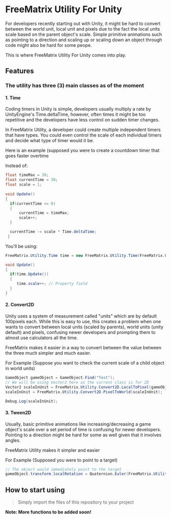 # FreeMatrix Utility For Unity

For developers recently starting out with Unity, it might be hard to convert between the world unit, local unit and pixels due to the fact the local units scale based on the parent object's scale. Simple primitive animations such as pointing to a direction and scaling up or scaling down an object through code might also be hard for some peope. 

This is where FreeMatrix Utility For Unity comes into play. 

## Features

### The utility has three (3) main classes as of the moment 
#### 1. Time
Coding timers in Unity is simple, developers usually multiply a rate by UnityEngine's Time.deltaTime, however, often times it might be too repetitive and the developers have less control on sudden timer changes.

In FreeMatrix Utility, a developer could create multiple independent timers that have types. You could even control the scale of each individual timers and decide what type of timer would it be. 

Here is an example (supposed you were to create a countdown timer that goes faster overtime

Instead of: 
```C#
float timeMax = 30;
float currentTime = 30;
float scale = 1;
 
void Update()
{
  if(currentTime <= 0)
  {
      currentTime = timeMax;
      scale++;
  }

  currentTime -= scale * Time.deltaTime;
 }
```

You'll be using: 
```C#
FreeMatrix.Utility.Time time = new FreeMatrix.Utility.Time(FreeMatrix.Utility.Time.TYPE.COUNTDOWN, 30, 1);

void Update()
{ 
  if(time.Update())
  {
     time.scale++; // Property field
  }
}
```

#### 2. Convert2D
Unity uses a system of measurement called "units" which are by default 100pixels each. While this is easy to use, this creates a problem when one wants to convert between local units (scaled by parents), world units (unity default) and pixels, confusing newer developers and prompting them to almost use calculators all the time. 

FreeMatrix makes it easier in a way to convert between the value between the three much simpler and much easier. 

For Example (Suppose you want to check the current scale of a child object in world units)
```C#
GameObject gameObject = GameObject.Find("Test");
// We will be using Vector2 here as the current class is for 2D
Vector2 scaleInUnit = FreeMatrix.Utility.Convert2D.LocalToPixel(gameObject.transform.parent.gameObject.localScale, gameObject.transform.localScale);
scaleInUnit = FreeMatrix.Utility.Convert2D.PixelToWorld(scaleInUnit);

Debug.Log(scaleInUnit);
```

#### 3. Tween2D
Usually, basic primitive animations like increasing/decreasing a game object's scale over a set period of time is confusing for newer developers. Pointing to a direction might be hard for some as well given that it involves angles. 

FreeMatrix Utility makes it simpler and easier 

For Example (Supposed you were to point to a target)

```C#
// The object would immediately point to the target
gameObject.transform.localRotation = Quaternion.Euler(FreeMatrix.Utility.Tween2D.PointTo(destination, gameObject.transform.localPosition, gameObject.transform.localRotation));
```

## How to start using
> Simply import the files of this repository to your project

**Note: More functions to be added soon!**
